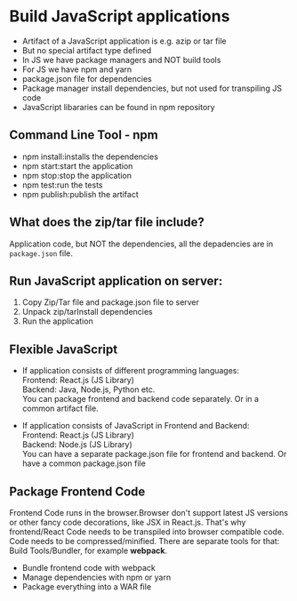 # Build JavaScript applications

* Artifact of a JavaScript application is e.g. azip or tar file
* But no special artifact type defined
* In JS we have package managers and NOT build tools
* For JS we have npm and yarn
* package.json file for dependencies
* Package manager install dependencies, but not used for transpiling JS code
* JavaScript libararies can be found in npm repository

## Command Line Tool - npm

* npm install:installs the dependencies
* npm start:start the application
* npm stop:stop the application
* npm test:run the tests
* npm publish:publish the artifact

## What does the zip/tar file include?
Application code, but NOT the dependencies, all the depadencies are in `package.json` file.

## Run JavaScript application on server:

1. Copy Zip/Tar file and package.json file to server
2. Unpack zip/tarInstall dependencies
3. Run the application


## Flexible JavaScript 

* If application consists of different programming languages:<br/>
Frontend: React.js (JS Library)<br/>
Backend: Java, Node.js, Python etc.<br/>
You can package frontend and backend code separately. Or in a common artifact file.

* If application consists of JavaScript in Frontend and Backend:<br/>
Frontend: React.js (JS Library)<br/>
Backend: Node.js (JS Library)<br/>
You can have a separate package.json file for frontend and backend. Or have a common package.json file


## Package Frontend Code
Frontend Code runs in the browser.Browser don't support latest JS versions or other fancy code decorations, like JSX in React.js. That's why frontend/React Code needs to be transpiled into browser compatible code. Code needs to be compressed/minified. There are separate tools for that: Build Tools/Bundler, for example <strong>webpack</strong>.

* Bundle frontend code with webpack
* Manage dependencies with npm or yarn
* Package everything into a WAR file
